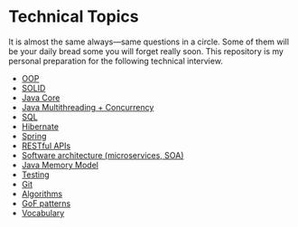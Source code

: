 # Technical Topics

It is almost the same always—same questions in a circle. Some of them will be your daily bread some you will forget
really soon. This repository is my personal preparation for the following technical interview.

- [OOP](./oop/README.md)
- [SOLID](./solid/README.md)
- [Java Core](./java_core/README.md)
- [Java Multithreading + Concurrency](./java_multithreading_+_concurrency/README.md)
- [SQL](./sql/README.md)
- [Hibernate]()
- [Spring]()
- [RESTful APIs]()
- [Software architecture (microservices, SOA)]()
- [Java Memory Model]()
- [Testing]()
- [Git]()
- [Algorithms]()
- [GoF patterns](./gof_patterns/README.md) 
- [Vocabulary](./vocabulary/README.md)
